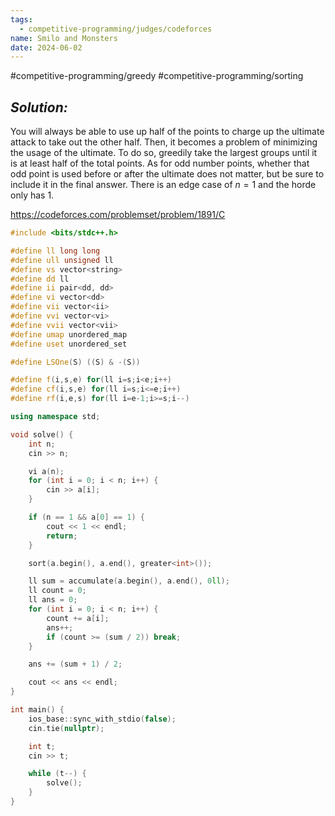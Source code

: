 ```yaml
---
tags:
  - competitive-programming/judges/codeforces
name: Smilo and Monsters
date: 2024-06-02
---
```

#competitive-programming/greedy #competitive-programming/sorting 
## _Solution:_
You will always be able to use up half of the points to charge up the ultimate attack to take out the other half. Then, it becomes a problem of minimizing the usage of the ultimate. To do so, greedily take the largest groups until it is at least half of the total points. As for odd number points, whether that odd point is used before or after the ultimate does not matter, but be sure to include it in the final answer. There is an edge case of $n=1$ and the horde only has $1$.

https://codeforces.com/problemset/problem/1891/C
```cpp
#include <bits/stdc++.h>

#define ll long long
#define ull unsigned ll
#define vs vector<string>
#define dd ll
#define ii pair<dd, dd>
#define vi vector<dd>
#define vii vector<ii>
#define vvi vector<vi>
#define vvii vector<vii>
#define umap unordered_map
#define uset unordered_set

#define LSOne(S) ((S) & -(S))

#define f(i,s,e) for(ll i=s;i<e;i++)
#define cf(i,s,e) for(ll i=s;i<=e;i++)
#define rf(i,e,s) for(ll i=e-1;i>=s;i--)

using namespace std;

void solve() {
    int n;
    cin >> n;

    vi a(n);
    for (int i = 0; i < n; i++) {
        cin >> a[i];
    }

    if (n == 1 && a[0] == 1) {
        cout << 1 << endl;
        return;
    }

    sort(a.begin(), a.end(), greater<int>());

    ll sum = accumulate(a.begin(), a.end(), 0ll);
    ll count = 0;
    ll ans = 0;
    for (int i = 0; i < n; i++) {
        count += a[i];
        ans++;
        if (count >= (sum / 2)) break;
    }

    ans += (sum + 1) / 2;

    cout << ans << endl;
}

int main() {
    ios_base::sync_with_stdio(false);
    cin.tie(nullptr);

    int t;
    cin >> t;

    while (t--) {
        solve();
    }
}
```